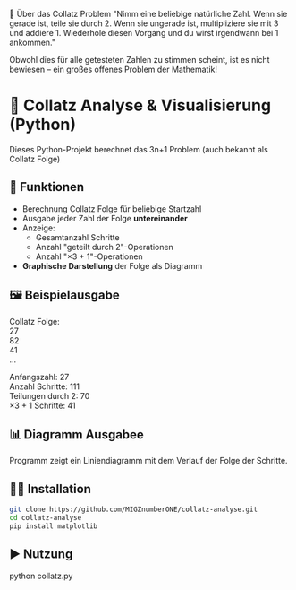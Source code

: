 🧠 Über das Collatz Problem
"Nimm eine beliebige natürliche Zahl.
Wenn sie gerade ist, teile sie durch 2.
Wenn sie ungerade ist, multipliziere sie mit 3 und addiere 1.
Wiederhole diesen Vorgang und du wirst irgendwann bei 1 ankommen."

Obwohl dies für alle getesteten Zahlen zu stimmen scheint, ist es nicht bewiesen – ein großes offenes Problem der Mathematik!
# 🔢 Collatz Analyse & Visualisierung (Python)
Dieses Python-Projekt berechnet das 3n+1 Problem (auch bekannt als Collatz Folge)

## 🚀 Funktionen
- Berechnung Collatz Folge für beliebige Startzahl
- Ausgabe jeder Zahl der Folge **untereinander**
- Anzeige:
  - Gesamtanzahl Schritte
  - Anzahl "geteilt durch 2"-Operationen
  - Anzahl "×3 + 1"-Operationen
- **Graphische Darstellung** der Folge als Diagramm

## 🖼️ Beispielausgabe
Collatz Folge: <br>
27 <br>
82 <br>
41 <br>
...

Anfangszahl: 27 <br>
Anzahl Schritte: 111 <br>
Teilungen durch 2: 70 <br>
×3 + 1 Schritte: 41 <br>

## 📊 Diagramm Ausgabee
Programm zeigt ein Liniendiagramm mit dem Verlauf der Folge der Schritte.

## 🧑‍💻 Installation
```bash
git clone https://github.com/MIGZnumberONE/collatz-analyse.git
cd collatz-analyse
pip install matplotlib
```

## ▶️ Nutzung <br>
python collatz.py
